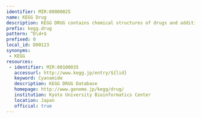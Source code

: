 ```yaml
---
identifier: MIR:00000025
name: KEGG Drug
description: KEGG DRUG contains chemical structures of drugs and additional information such as therapeutic categories and target molecules.
prefix: kegg.drug
pattern: ^D\d+$
prefixed: 0
local_id: D00123
synonyms:
 - KEGG
resources:
 - identifier: MIR:00100035
   accessurl: http://www.kegg.jp/entry/${lid}
   keyword: Cyanamide
   description: KEGG DRUG Database
   homepage: http://www.genome.jp/kegg/drug/
   institution: Kyoto University Bioinformatics Center
   location: Japan
   official: true
---
```

